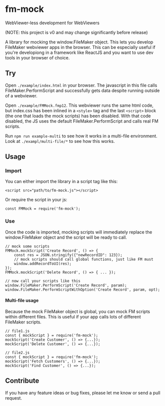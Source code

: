 # fm-mock

WebViewer-less development for WebViewers

(NOTE: this project is v0 and may change significantly before release)

A library for mocking the window.FileMaker object. This lets you develop FileMaker webviewer apps in the browser.
This can be especially useful if you're developiong in a framework like ReactJS and you want to use dev tools in your browser of choice.

## Try

Open `./example/index.html` in your browser. The javascript in this file calls FileMaker.PerformScript and successfully gets data despite running outside of a webviewer.

Open `./example/FMMock.fmp12`. This webviewer runs the same html code, but index.css has been inlined in a `<style>` tag and the last `<script>` block (the one that loads the mock scripts) has been disabled. With that code disabled, the JS uses the default FileMaker.PerformScript and calls real FM scripts.

Run `npm run example-multi` to see how it works in a multi-file environment. Look at `./exampl/multi-file/*` to see how this works.

## Usage

### Import

You can either import the library in a script tag like this:

    <script src="path/to/fm-mock.js"></script>

Or require the script in your js:

    const FMMock = require('fm-mock');

### Use

Once the code is imported, mocking scripts will immediately replace the window.FileMaker object and the script will be ready to call.

    // mock some scripts
    FMMock.mockScript('Create Record', () => {
        const res = JSON.stringify({"newRecordID": 123});
        // mock scripts should call global functions, just like FM must
        window.addRecordToUI(res);
    });
    FMMock.mockScript('Delete Record', () => { ... });

    // now call your scripts like this
    window.FileMaker.PerformScript('Create Record', param);
    window.FileMaker.PerformScriptWithOption('Create Record', param, opt);

#### Multi-file usage

Because the mock FileMaker object is global, you can mock FM scripts within different files. This is useful if your app calls lots of different FileMaker scripts.

    // file1.js
    const { mockScript } = require('fm-mock');
    mockScript('Create Customer', () => {...});
    mockScript('Delete Customer', () => {...});

    // file2.js
    const { mockScript } = require('fm-mock');
    mockScript('Fetch Customers', () => {...});
    mockScript('Find Customer', () => {...});

## Contribute

If you have any feature ideas or bug fixes, please let me know or send a pull request.
